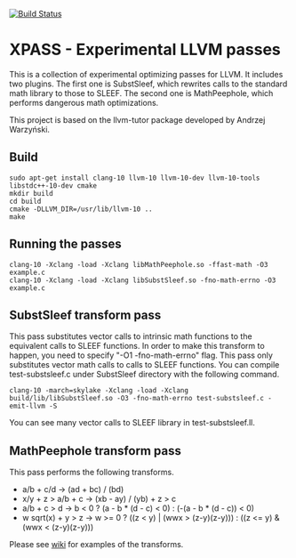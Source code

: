[![Build Status](https://travis-ci.org/shibatch/xpass.svg?branch=master)](https://travis-ci.org/shibatch/xpass)

# XPASS - Experimental LLVM passes

This is a collection of experimental optimizing passes for LLVM. It
includes two plugins. The first one is SubstSleef, which rewrites
calls to the standard math library to those to SLEEF. The second one
is MathPeephole, which performs dangerous math optimizations.

This project is based on the llvm-tutor package developed by Andrzej
Warzyński.


## Build

```
sudo apt-get install clang-10 llvm-10 llvm-10-dev llvm-10-tools libstdc++-10-dev cmake
mkdir build
cd build
cmake -DLLVM_DIR=/usr/lib/llvm-10 ..
make
```

## Running the passes

```
clang-10 -Xclang -load -Xclang libMathPeephole.so -ffast-math -O3 example.c
clang-10 -Xclang -load -Xclang libSubstSleef.so -fno-math-errno -O3 example.c
```

## SubstSleef transform pass

This pass substitutes vector calls to intrinsic math functions to the
equivalent calls to SLEEF functions. In order to make this transform
to happen, you need to specify "-O1 -fno-math-errno" flag. This pass
only substitutes vector math calls to calls to SLEEF functions. You
can compile test-substsleef.c under SubstSleef directory with the
following command.

```
clang-10 -march=skylake -Xclang -load -Xclang build/lib/libSubstSleef.so -O3 -fno-math-errno test-substsleef.c -emit-llvm -S
```

You can see many vector calls to SLEEF library in test-substsleef.ll.


## MathPeephole transform pass

This pass performs the following transforms.

* a/b + c/d  ->  (ad + bc) / (bd)
* x/y + z > a/b + c  ->  (xb - ay) / (yb) + z > c
* a/b + c > d  ->  b < 0 ? (a - b * (d - c) < 0) : (-(a - b * (d - c)) < 0)
* w sqrt(x) + y > z  ->  w >= 0 ? ((z < y) | (wwx > (z-y)(z-y))) : ((z <= y) & (wwx < (z-y)(z-y)))


Please see [wiki](https://github.com/shibatch/xpass/wiki) for examples of the transforms.
